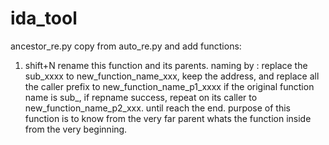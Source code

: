 # ida_tool
ancestor_re.py 
copy from auto_re.py and add functions:
1) shift+N rename this function and its parents. naming by : replace the sub_xxxx to new_function_name_xxx, keep the address, and replace all the caller prefix
  to new_function_name_p1_xxxx if the original function name is sub_, if repname success, repeat on its caller to new_function_name_p2_xxx. until reach the end.
  purpose of this function is to know from the very far parent whats the function inside from the very beginning.
  
